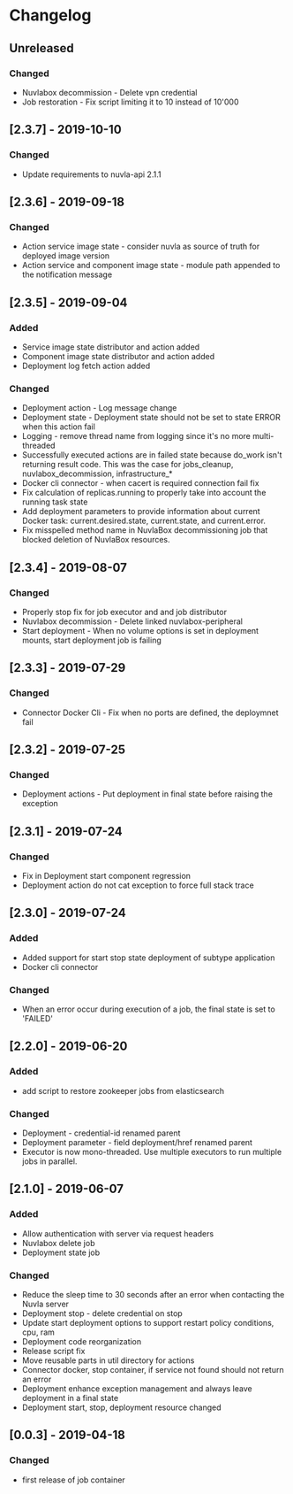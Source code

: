 # Changelog

## Unreleased

### Changed

 - Nuvlabox decommission - Delete vpn credential
 - Job restoration - Fix script limiting it to 10 instead of 10'000

## [2.3.7] - 2019-10-10

### Changed

 - Update requirements to nuvla-api 2.1.1

## [2.3.6] - 2019-09-18

### Changed

  - Action service image state - consider nuvla as source of truth for deployed image version
  - Action service and component image state - module path appended to the notification message

## [2.3.5] - 2019-09-04

### Added

  - Service image state distributor and action added
  - Component image state distributor and action added
  - Deployment log fetch action added

### Changed

  - Deployment action - Log message change
  - Deployment state - Deployment state should not be set to state ERROR when this action fail
  - Logging - remove thread name from logging since it's no more multi-threaded
  - Successfully executed actions are in failed state because do_work 
    isn't returning result code. This was the case for jobs_cleanup, nuvlabox_decommission, 
    infrastructure_*
  - Docker cli connector - when cacert is required connection fail fix
  - Fix calculation of replicas.running to properly take into account
    the running task state
  - Add deployment parameters to provide information about current
    Docker task: current.desired.state, current.state, and current.error. 
  - Fix misspelled method name in NuvlaBox decommissioning job that
    blocked deletion of NuvlaBox resources. 

## [2.3.4] - 2019-08-07

### Changed

  - Properly stop fix for job executor and and job distributor
  - Nuvlabox decommission - Delete linked nuvlabox-peripheral
  - Start deployment - When no volume options is set in deployment mounts, 
    start deployment job is failing

## [2.3.3] - 2019-07-29

### Changed

  - Connector Docker Cli - Fix when no ports are defined, the deploymnet fail

## [2.3.2] - 2019-07-25

### Changed

  - Deployment actions - Put deployment in final state before raising the exception

## [2.3.1] - 2019-07-24

### Changed

  - Fix in Deployment start component regression
  - Deployment action do not cat exception to force full stack trace

## [2.3.0] - 2019-07-24

### Added

  - Added support for start stop state deployment of subtype application
  - Docker cli connector

### Changed

  - When an error occur during execution of a job, the final state is 
    set to 'FAILED'

## [2.2.0] - 2019-06-20

### Added

  - add script to restore zookeeper jobs from elasticsearch

### Changed

  - Deployment - credential-id renamed parent
  - Deployment parameter - field deployment/href renamed parent
  - Executor is now mono-threaded. Use multiple executors to run 
    multiple jobs in parallel.

## [2.1.0] - 2019-06-07

### Added

  - Allow authentication with server via request headers
  - Nuvlabox delete job
  - Deployment state job

### Changed

  - Reduce the sleep time to 30 seconds after an error when contacting
    the Nuvla server
  - Deployment stop - delete credential on stop
  - Update start deployment options to support restart policy 
    conditions, cpu, ram
  - Deployment code reorganization
  - Release script fix
  - Move reusable parts in util directory for actions 
  - Connector docker, stop container, if service not found should not 
    return an error 
  - Deployment enhance exception management and always leave deployment 
    in a final state
  - Deployment start, stop, deployment resource changed

## [0.0.3] - 2019-04-18

### Changed

  - first release of job container

